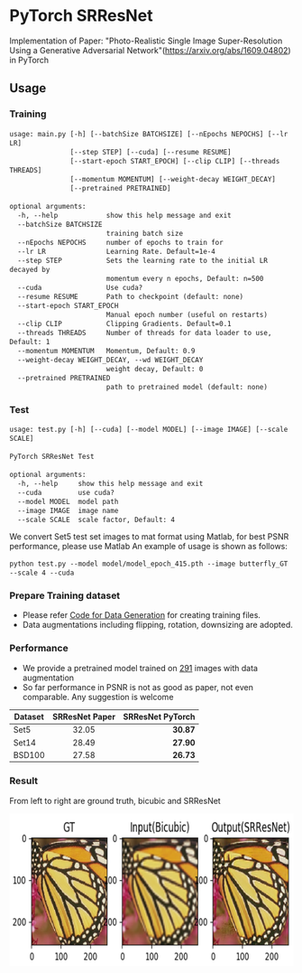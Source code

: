 # PyTorch SRResNet
Implementation of Paper: "Photo-Realistic Single Image Super-Resolution Using a Generative Adversarial Network"(https://arxiv.org/abs/1609.04802) in PyTorch

## Usage
### Training
```
usage: main.py [-h] [--batchSize BATCHSIZE] [--nEpochs NEPOCHS] [--lr LR]
               [--step STEP] [--cuda] [--resume RESUME]
               [--start-epoch START_EPOCH] [--clip CLIP] [--threads THREADS]
               [--momentum MOMENTUM] [--weight-decay WEIGHT_DECAY]
               [--pretrained PRETRAINED]
               
optional arguments:
  -h, --help            show this help message and exit
  --batchSize BATCHSIZE
                        training batch size
  --nEpochs NEPOCHS     number of epochs to train for
  --lr LR               Learning Rate. Default=1e-4
  --step STEP           Sets the learning rate to the initial LR decayed by
                        momentum every n epochs, Default: n=500
  --cuda                Use cuda?
  --resume RESUME       Path to checkpoint (default: none)
  --start-epoch START_EPOCH
                        Manual epoch number (useful on restarts)
  --clip CLIP           Clipping Gradients. Default=0.1
  --threads THREADS     Number of threads for data loader to use, Default: 1
  --momentum MOMENTUM   Momentum, Default: 0.9
  --weight-decay WEIGHT_DECAY, --wd WEIGHT_DECAY
                        weight decay, Default: 0
  --pretrained PRETRAINED
                        path to pretrained model (default: none)

```


### Test
```
usage: test.py [-h] [--cuda] [--model MODEL] [--image IMAGE] [--scale SCALE]

PyTorch SRResNet Test

optional arguments:
  -h, --help     show this help message and exit
  --cuda         use cuda?
  --model MODEL  model path
  --image IMAGE  image name
  --scale SCALE  scale factor, Default: 4
```
We convert Set5 test set images to mat format using Matlab, for best PSNR performance, please use Matlab
An example of usage is shown as follows:
```
python test.py --model model/model_epoch_415.pth --image butterfly_GT --scale 4 --cuda
```

### Prepare Training dataset
  - Please refer [Code for Data Generation](https://github.com/twtygqyy/pytorch-SRResNet/tree/master/data) for creating training files.
  - Data augmentations including flipping, rotation, downsizing are adopted.


### Performance
  - We provide a pretrained model trained on [291](http://cv.snu.ac.kr/research/VDSR/train_data.zip) images with data augmentation
  - So far performance in PSNR is not as good as paper, not even comparable. Any suggestion is welcome
  
| Dataset        | SRResNet Paper          | SRResNet PyTorch|
| ------------- |:-------------:| -----:|
| Set5      | 32.05      | **30.87** |
| Set14     | 28.49      | **27.90** |
| BSD100    | 27.58      | **26.73** |

### Result
From left to right are ground truth, bicubic and SRResNet
<p>
  <img src='result/result.png' height='270' width='700'/>
</p>
